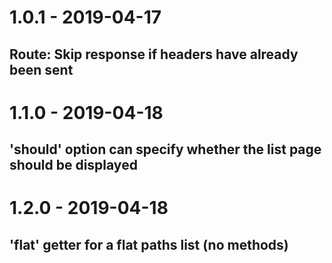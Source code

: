 # 1.0.1 - 2019-04-17
## Route: Skip response if headers have already been sent

# 1.1.0 - 2019-04-18
## 'should' option can specify whether the list page should be displayed

# 1.2.0 - 2019-04-18
## 'flat' getter for a flat paths list (no methods)
